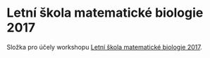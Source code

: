 # Letní škola matematické biologie 2017

Složka pro účely workshopu [Letní škola matematické biologie 2017](http://www.iba.muni.cz/summer-school2017/index.php?pg=home).
